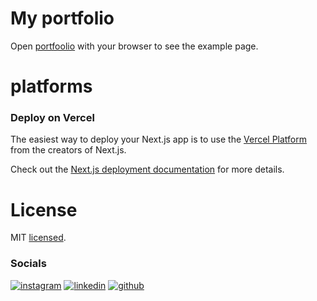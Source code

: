 # My portfolio

Open [portfoolio](https://josejmv.vercel.app) with your browser to see the
example page.

# platforms

### Deploy on Vercel

The easiest way to deploy your Next.js app is to use the
[Vercel Platform](https://vercel.com/new?utm_medium=default-template&filter=next.js&utm_source=create-next-app&utm_campaign=create-next-app-readme)
from the creators of Next.js.

Check out the
[Next.js deployment documentation](https://nextjs.org/docs/deployment) for more
details.

# License

MIT [licensed](LICENSE).

### Socials

[![instagram](https://img.shields.io/badge/Instagram-E4405F?style=for-the-badge&logo=instagram&logoColor=white)](https://instagram.com/_joseyanez)
[![linkedin](https://img.shields.io/badge/LinkedIn-0077B5?style=for-the-badge&logo=linkedin&logoColor=white)](https://www.linkedin.com/in/joseyanez07/)
[![github](https://img.shields.io/badge/GitHub-100000?style=for-the-badge&logo=github&logoColor=white)](https://github.com/JoseManuelYC)
